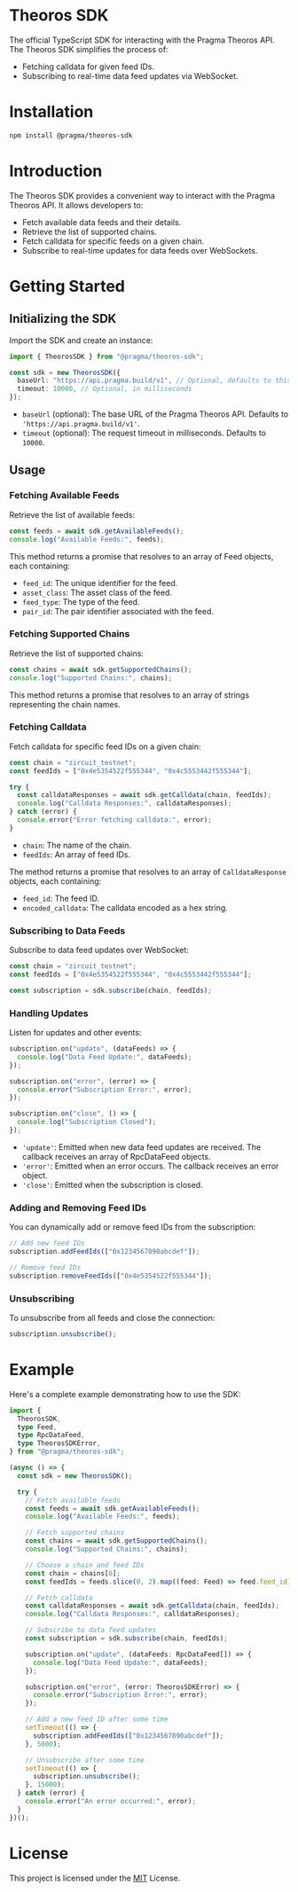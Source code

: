 # Theoros SDK

The official TypeScript SDK for interacting with the Pragma Theoros API. The Theoros SDK simplifies the process of:

- Fetching calldata for given feed IDs.
- Subscribing to real-time data feed updates via WebSocket.

# Installation

```bash
npm install @pragma/theoros-sdk
```

# Introduction

The Theoros SDK provides a convenient way to interact with the Pragma Theoros API. It allows developers to:

- Fetch available data feeds and their details.
- Retrieve the list of supported chains.
- Fetch calldata for specific feeds on a given chain.
- Subscribe to real-time updates for data feeds over WebSockets.

# Getting Started

## Initializing the SDK

Import the SDK and create an instance:

```typescript
import { TheorosSDK } from "@pragma/theoros-sdk";

const sdk = new TheorosSDK({
  baseUrl: "https://api.pragma.build/v1", // Optional, defaults to this value
  timeout: 10000, // Optional, in milliseconds
});
```

- `baseUrl` (optional): The base URL of the Pragma Theoros API. Defaults to `'https://api.pragma.build/v1'`.
- `timeout` (optional): The request timeout in milliseconds. Defaults to `10000`.

## Usage

### Fetching Available Feeds

Retrieve the list of available feeds:

```typescript
const feeds = await sdk.getAvailableFeeds();
console.log("Available Feeds:", feeds);
```

This method returns a promise that resolves to an array of Feed objects, each containing:

- `feed_id`: The unique identifier for the feed.
- `asset_class`: The asset class of the feed.
- `feed_type`: The type of the feed.
- `pair_id`: The pair identifier associated with the feed.

### Fetching Supported Chains

Retrieve the list of supported chains:

```typescript
const chains = await sdk.getSupportedChains();
console.log("Supported Chains:", chains);
```

This method returns a promise that resolves to an array of strings representing the chain names.

### Fetching Calldata

Fetch calldata for specific feed IDs on a given chain:

```typescript
const chain = "zircuit_testnet";
const feedIds = ["0x4e5354522f555344", "0x4c5553442f555344"];

try {
  const calldataResponses = await sdk.getCalldata(chain, feedIds);
  console.log("Calldata Responses:", calldataResponses);
} catch (error) {
  console.error("Error fetching calldata:", error);
}
```

- `chain`: The name of the chain.
- `feedIds`: An array of feed IDs.

The method returns a promise that resolves to an array of `CalldataResponse` objects, each containing:

- `feed_id`: The feed ID.
- `encoded_calldata`: The calldata encoded as a hex string.

### Subscribing to Data Feeds

Subscribe to data feed updates over WebSocket:

```typescript
const chain = "zircuit_testnet";
const feedIds = ["0x4e5354522f555344", "0x4c5553442f555344"];

const subscription = sdk.subscribe(chain, feedIds);
```

### Handling Updates

Listen for updates and other events:

```typescript
subscription.on("update", (dataFeeds) => {
  console.log("Data Feed Update:", dataFeeds);
});

subscription.on("error", (error) => {
  console.error("Subscription Error:", error);
});

subscription.on("close", () => {
  console.log("Subscription Closed");
});
```

- `'update'`: Emitted when new data feed updates are received. The callback receives an array of RpcDataFeed objects.
- `'error'`: Emitted when an error occurs. The callback receives an error object.
- `'close'`: Emitted when the subscription is closed.

### Adding and Removing Feed IDs

You can dynamically add or remove feed IDs from the subscription:

```typescript
// Add new feed IDs
subscription.addFeedIds(["0x1234567890abcdef"]);

// Remove feed IDs
subscription.removeFeedIds(["0x4e5354522f555344"]);
```

### Unsubscribing

To unsubscribe from all feeds and close the connection:

```typescript
subscription.unsubscribe();
```

# Example

Here's a complete example demonstrating how to use the SDK:

```typescript
import {
  TheorosSDK,
  type Feed,
  type RpcDataFeed,
  type TheorosSDKError,
} from "@pragma/theoros-sdk";

(async () => {
  const sdk = new TheorosSDK();

  try {
    // Fetch available feeds
    const feeds = await sdk.getAvailableFeeds();
    console.log("Available Feeds:", feeds);

    // Fetch supported chains
    const chains = await sdk.getSupportedChains();
    console.log("Supported Chains:", chains);

    // Choose a chain and feed IDs
    const chain = chains[0];
    const feedIds = feeds.slice(0, 2).map((feed: Feed) => feed.feed_id);

    // Fetch calldata
    const calldataResponses = await sdk.getCalldata(chain, feedIds);
    console.log("Calldata Responses:", calldataResponses);

    // Subscribe to data feed updates
    const subscription = sdk.subscribe(chain, feedIds);

    subscription.on("update", (dataFeeds: RpcDataFeed[]) => {
      console.log("Data Feed Update:", dataFeeds);
    });

    subscription.on("error", (error: TheorosSDKError) => {
      console.error("Subscription Error:", error);
    });

    // Add a new feed ID after some time
    setTimeout(() => {
      subscription.addFeedIds(["0x1234567890abcdef"]);
    }, 5000);

    // Unsubscribe after some time
    setTimeout(() => {
      subscription.unsubscribe();
    }, 15000);
  } catch (error) {
    console.error("An error occurred:", error);
  }
})();
```

# License

This project is licensed under the [MIT](../../LICENSE) License.
